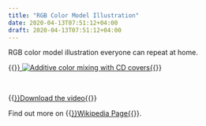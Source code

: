 ```yaml
---
title: "RGB Color Model Illustration"
date: 2020-04-13T07:51:12+04:00
draft: 2020-04-13T07:51:12+04:00
---
```



RGB color model illustration everyone can repeat at home.

{{<a href="https://res.cloudinary.com/oorkan/video/upload/v1587676506/blog/vid/topics/no-category/Additive_colors.ogv.1080p_ajgovm.webm" target="_blank" rel="noopener noreferrer">}}
![Additive color mixing with CD covers](https://res.cloudinary.com/oorkan/image/upload/v1587322656/blog/img/topics/no-category/Additive_color_mixing_with_CD_covers_-_480x_hr0ong.png){{</a>}}

&nbsp;

{{<a href="https://res.cloudinary.com/oorkan/video/upload/v1587676506/blog/vid/topics/no-category/Additive_colors.ogv.1080p_ajgovm.webm" target="_blank" rel="noopener noreferrer">}}Download the video{{</a>}}

Find out more on {{<a href="https://en.wikipedia.org/wiki/RGB_color_model" target="_blank" rel="noopener noreferrer">}}Wikipedia Page{{</a>}}.


